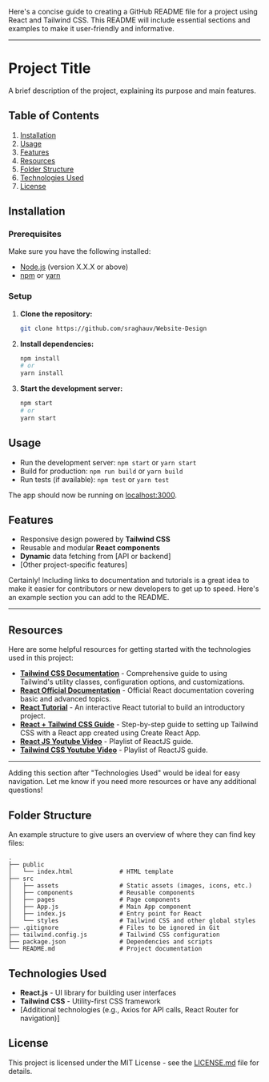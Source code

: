 Here's a concise guide to creating a GitHub README file for a project using React and Tailwind CSS. This README will include essential sections and examples to make it user-friendly and informative.

---

# Project Title

A brief description of the project, explaining its purpose and main features.

## Table of Contents

1. [Installation](#installation)
2. [Usage](#usage)
3. [Features](#features)
4. [Resources](#resources)
5. [Folder Structure](#folder-structure)
6. [Technologies Used](#technologies-used)
7. [License](#license)

## Installation

### Prerequisites

Make sure you have the following installed:

- [Node.js](https://nodejs.org/) (version X.X.X or above)
- [npm](https://www.npmjs.com/) or [yarn](https://yarnpkg.com/)

### Setup

1. **Clone the repository:**

   ```bash
   git clone https://github.com/sraghauv/Website-Design

   ```

2. **Install dependencies:**

   ```bash
   npm install
   # or
   yarn install
   ```

3. **Start the development server:**
   ```bash
   npm start
   # or
   yarn start
   ```

## Usage

- Run the development server: `npm start` or `yarn start`
- Build for production: `npm run build` or `yarn build`
- Run tests (if available): `npm test` or `yarn test`

The app should now be running on [localhost:3000](http://localhost:3000).

## Features

- Responsive design powered by **Tailwind CSS**
- Reusable and modular **React components**
- **Dynamic** data fetching from [API or backend]
- [Other project-specific features]

Certainly! Including links to documentation and tutorials is a great idea to make it easier for contributors or new developers to get up to speed. Here's an example section you can add to the README.

---

## Resources

Here are some helpful resources for getting started with the technologies used in this project:

- **[Tailwind CSS Documentation](https://tailwindcss.com/docs)** - Comprehensive guide to using Tailwind's utility classes, configuration options, and customizations.
- **[React Official Documentation](https://react.dev/)** - Official React documentation covering basic and advanced topics.
- **[React Tutorial](https://reactjs.org/tutorial/tutorial.html)** - An interactive React tutorial to build an introductory project.
- **[React + Tailwind CSS Guide](https://tailwindcss.com/docs/guides/create-react-app)** - Step-by-step guide to setting up Tailwind CSS with a React app created using Create React App.
- **[React JS Youtube Video](https://www.youtube.com/watch?v=QFaFIcGhPoM&list=PLC3y8-rFHvwgg3vaYJgHGnModB54rxOk3&ab_channel=Codevolution)** - Playlist of ReactJS guide.
- **[Tailwind CSS Youtube Video](https://www.youtube.com/watch?v=DenUCuq4G04&t=5s)** - Playlist of ReactJS guide.

---

Adding this section after "Technologies Used" would be ideal for easy navigation. Let me know if you need more resources or have any additional questions!

## Folder Structure

An example structure to give users an overview of where they can find key files:

```plaintext
.
├── public
│   └── index.html             # HTML template
├── src
│   ├── assets                 # Static assets (images, icons, etc.)
│   ├── components             # Reusable components
│   ├── pages                  # Page components
│   ├── App.js                 # Main App component
│   ├── index.js               # Entry point for React
│   └── styles                 # Tailwind CSS and other global styles
├── .gitignore                 # Files to be ignored in Git
├── tailwind.config.js         # Tailwind CSS configuration
├── package.json               # Dependencies and scripts
└── README.md                  # Project documentation
```

## Technologies Used

- **React.js** - UI library for building user interfaces
- **Tailwind CSS** - Utility-first CSS framework
- [Additional technologies (e.g., Axios for API calls, React Router for navigation)]

## License

This project is licensed under the MIT License - see the [LICENSE.md](LICENSE.md) file for details.
